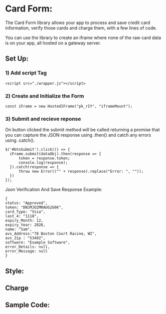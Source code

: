 # Card Form:

The Card Form library allows your app to process and save credit card information, verify those cards and charge them, with a few lines of code.

You can use the library to create an iframe where none of the raw card data is on your app, all hosted on a gateway server.

## Set Up:

### 1) Add script Tag 

```
<script src="./wrapper.js"></script>
```
### 2) Create and Initialize the Form

```
const iFrame = new HostedIFrame("pk_rIY", "iframeMount");
```

### 3) Submit and recieve reponse

On button clicked the submit method will be called returning a promise that you can capture the JSON response using .then() and catch any errors using .catch(). 

```
$('#btnSubmit').click(() => {
  iFrame.submit(dataObj).then(response => {
      token = response.token;
      console.log(response);
  }).catch(response => {
      throw new Error(("" + response).replace("Error: ", ""));
  })
});
```
Json Verification And Save Response Example:
```
{
status: "Approved",
token: "DNJMJOZMRAUG2G6K",
card_Type: "Visa",
last_4: "1118",
expiry_Month: 12,
expiry_Year: 2026,
name: "Sam",
avs_Address:"78 Boston Court Racine, WI",
avs_Zip : "53402",
software: "Example Software",
error_Details: null,
error_Message: null
}
```


## Style:



## Charge

## Sample Code:

